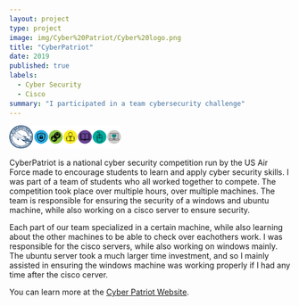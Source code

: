 ```yaml
---
layout: project
type: project
image: img/Cyber%20Patriot/Cyber%20logo.png
title: "CyberPatriot"
date: 2019
published: true
labels:
  - Cyber Security
  - Cisco
summary: "I participated in a team cybersecurity challenge"
---
```


<div class="text-center p-4">
  <img width="200px" src="../img/Cyber%20Patriot/Cyber%20logo.png" class="img-thumbnail" >
</div>

CyberPatriot is a national cyber security competition run by the US Air Force made to encourage students to learn and apply cyber security skills. I was part of a team of students who all worked together to compete. The competition took place over multiple hours, over multiple machines. The team is responsible for ensuring the security of a windows and ubuntu machine, while also working on a cisco server to ensure security.

Each part of our team specialized in a certain machine, while also learning about the other machines to be able to check over eachothers work. I was responsible for the cisco servers, while also working on windows mainly. The ubuntu server took a much larger time investment, and so I mainly assisted in ensuring the windows machine was working properly if I had any time after the cisco cerver.

You can learn more at the [Cyber Patriot Website](https://www.uscyberpatriot.org).
